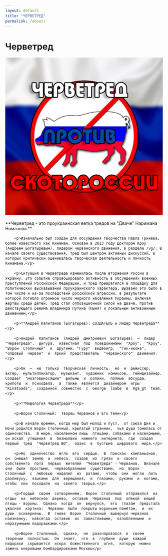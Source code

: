 ```yaml
---
layout: default
title: "ЧЕРВЕТРЕД"
permalink: /about/
---
```


<div class="about-page post">
    <div class="post-header">
        <h1 class="post-title">Черветред</h1>
    </div>
    <div class="post-image-wrapper">
        <img src="assets/images/f59968a03da667d25af0c2c447905982.png" width=" alt="Черветред-червепедия">
    </div>
    <div class="post-content">
        <p>**Черветред - это проукраинская ветка тредов на "Дваче" Наримана Намазова.**</p>

        <p>Изначально был создан для обсуждения творчества Павла Гринева, более известного как Кинаман. Основан в 2013 году Доктором Кроу (Андреем Богатырёвым), лидером черванского движения, в разделе /vg/. В начале своего существования, тред был центром активных дискуссий, в которых критически оценивалась творческая деятельность и личность Кинамана.</p>

        <p>Ситуация в Черветреде изменилась после вторжения России в Украину. Это событие спровоцировало активность в обсуждениях военных преступлений Российской Федерации, и тред превратился в площадку для политических высказываний проукраинского характера. Вызвано это было в том числе и из-за последствий российской агрессии, в результате которой погибло огромное число мирного населения Украины, включая жертвы среди детей. Тред стал оппозиционной силой на Дваче, против действующего режима Владимира Путина (Пыня) и локальным антивоенным движением.</p>

        <p>**Андрей Капитанов (Богатырев): СОЗДАТЕЛЬ и Лидер Черветреда**</p>

        <p>Андрей  Капитанов  (Андрей  Дмитриевич  Богатырев)  –  лидер  "Черветреда",  фигура,  известная  под  псевдонимами  "Хроу",  "Кроу",  "Ворон  Столичный"  и  другими. "Гуру"  видеоигр,  "гик-икона",  "олдовый  черван"  и  яркий  представитель  "черванского"  движения.</p> 

        <p>Он  –  не  только  творческая  личность,  но  и  режиссер,  актер,  мультипликатор,  музыкант,  художник  комиксов,  геймдизайнер. Создает  "мозговыносящие"  фильмы  и  ролики,  полные  абсурда,  крипоты  и  психодела,  а  также  является  дизайнером  игры  "Kinatoads",  созданной  совместно  с  George  laabe  в  Rga_gt  team.</p>

        <p>**Мифология Черветреда**</p>

        <p>Ворон Столичный:  Творец Черванов и Его Тени</p>

        <p>В начале времен, когда мир был молод и пуст,  от союза Дня и Ночи родился Ворон Столичный, крылатый странник,  чья душа томилась от одиночества.  В мире, населенном лишь  птицами, собаками и насекомыми,  он искал  утешения  в  безмолвии  нижнего  интернета,  где  создал  первый  тред  "Черветред №0",  оазис  в  пустыне  цифрового  мира.</p>

        <p>Но  одиночество  жгло  его  сердце.  В  поисках  компаньонов,  он  смешал  землю  и  небеса,  создав  из  грязи  и  своего  собственнго  пота  первых  жителей  "Черветреда" - Черванов.  Вначале  они  были  простыми,  червеобразными  существами,  но  Ворон  Столичный  с  любовью  наделил  их  ротами,  чтобы  они  могли  пить  разливуху,  языками  для  верещания,  и  глазами,  руками  и  ногами,  чтобы  они  походили  на  своего  творца.</p>

        <p>Гордый  своим  сотворением,  Ворон  Столичный  отправился  на  отдых  на  небесное  дерево,  оставив  Черванов  под  опекой  вещей птицы - вороны.  Однако  когда  он  вернулся,  его  глазам  предстала  ужасная  картина:  Черваны  были  покрыты вороньем помётом,  и  их  души  осквернены.  В  гневе  Ворон  Столичный  вывернул черванов наизнанку,  навсегда  оставив  их  завистливыми,  озлобленными  и  неразумными пидорашками.</p>

        <p>Ворон  Столичный,  однако,  не  разочаровался  в  своем  творении  полностью.  Он  знает,  что  в  глубине  души  каждой пидорахи  скрывается  искра  божественного  огня,  которую  можно  зажечь ковровыми бомбардировками Москвы</p>
